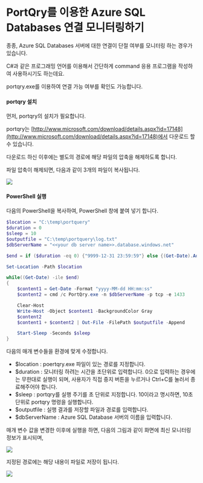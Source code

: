 # PortQry를 이용한 Azure SQL Databases 연결 모니터링하기

종종, Azure SQL Databases 서버에 대한 연결이 단절 여부를 모니터링 하는 경우가 있습니다.

C#과 같은 프로그래밍 언어를 이용해서 간단하게 command 응용 프로그램을 작성하여 사용하시기도 하는데요.

portqry.exe를 이용하여 연결 가능 여부를 확인도 가능합니다.

#### portqry 설치

먼저, portqry의 설치가 필요합니다.

portqry는 [http://www.microsoft.com/download/details.aspx?id=17148](http://www.microsoft.com/download/details.aspx?id=17148)에서 다운로드 할 수 있습니다.

다운로드 하신 이후에는 별도의 경로에 해당 파일의 압축을 해제하도록 합니다.

파일 압축이 해제되면, 다음과 같이 3개의 파일이 복사됩니다.

![](https://jyseongfileshare.blob.core.windows.net/images/portqry-01.png)

#### PowerShell 실행

다음의 PowerShell을 복사하여, PowerShell 창에 붙여 넣기 합니다.

```PowerShell
$location = "C:\temp\portquery"
$duration = 0
$sleep = 10
$outputfile = "C:\temp\portquery\log.txt"
$dbServerName = "<<your db server name>>.database.windows.net"

$end = if ($duration -eq 0) {"9999-12-31 23:59:59"} else {(Get-Date).AddSeconds($duration)}

Set-Location -Path $location

while((Get-Date) -ile $end)
{
    $content1 = Get-Date -Format "yyyy-MM-dd HH:mm:ss" 
    $content2 = cmd /c PortQry.exe -n $dbServerName -p tcp -e 1433 

    Clear-Host
    Write-Host -Object $content1 -BackgroundColor Gray
    $content2 
    $content1 + $content2 | Out-File -FilePath $outputfile -Append

    Start-Sleep -Seconds $sleep
}
```

 다음의 매개 변수들을 환경에 맞게 수정합니다.

* $location : poertqry.exe 파일이 있는 경로를 지정합니다.
* $duration : 모니터링 하려는 시간을 초단위로 입력합니다. 0으로 입력하는 경우에는 무한대로 실행이 되며, 사용자가 직접 중지 버튼을 누르거나 Ctrl+C를 눌러서 종료해주어야 합니다.
* $sleep : portqry를 실행 주기를 초 단위로 지정합니다. 10이라고 명시하면, 10초 단위로 portqry 명령을 실행합니다.
* $outputfile : 실행 결과를 저장할 파일과 경로를 입력합니다.
* $dbServerName : Azure SQL Database 서버의 이름을 입력합니다.

매개 변수 값을 변경한 이후에 실행을 하면, 다음의 그림과 같이 화면에 최신 모니터링 정보가 표시되며, 

![](https://jyseongfileshare.blob.core.windows.net/images/portqry-02.png)

지정된 경로에는 해당 내용이 파일로 저장이 됩니다.

![](https://jyseongfileshare.blob.core.windows.net/images/portqry-03.png)
